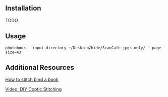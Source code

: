 ## Installation

TODO

## Usage

```
photobook --input-directory ~/Desktop/hide/ScanCafe_jpgs_only/ --page-size=A3
```

## Additional Resources

[How to stitch bind a book](http://www.creativebloq.com/indesign/bind-your-own-books-5132651)

[Video: DIY Coptic Stitching](https://youtu.be/S2FRKbQI2kY)
